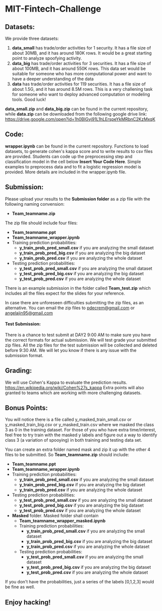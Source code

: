 # MIT-Fintech-Challenge

## Datasets:
We provide three datasets:
1. **data_small** has trade/order activities for 1 security. It has a file size of about 30MB, and it has around 180K rows. It would be a great starting point to analyze spoofying activity. 
2. **data_big** has trade/order activities for 3 securities. It has a file size of about 100MB, and it has around 550K rows. This data set would be suitable for someone who has more computational power and want to have a deeper understanding of the data
3. **data** has trade/order activities for 119 securities. It has a file size of about 1.5G, and it has around 8.5M rows. This is a very challening task for someone who want to deploy advanced computation or modeling tools. Good luck!

**data_small.zip** and **data_big.zip** can be found in the current repository, while **data.zip** can be downloaded from the following google drive link: https://drive.google.com/open?id=1h0BIGvj91L1hLErspeYkMRbnC2KzMxqK

## Code:
**wrapper.ipynb** can be found in the current repository. Functions to load datasets, to generate cohen's kappa score and to write results to csv files are provided. Students can code up the preprocessing step and classification model in the cell below **Insert Your Code Here**. Simple examples to preprocess data and to fit a logistic regression model is provided. More details are included in the wrapper.ipynb file. 

## Submission:
Please upload your results to the **Submission folder** as a zip file with the following naming convension:
* **Team_teamname.zip** 

The zip file should include four files:
* **Team_teamname.ppt**
* **Team_teamname_wrapper.ipynb**
* Training prediction probabilities:
  * **y_train_prob_pred_small.csv** if you are analyzing the small dataset
  * **y_train_prob_pred_big.csv** if you are analyzing the big dataset
  * **y_train_prob_pred.csv** if you are analyzing the whole dataset
* Testing prediction probabilities:
  * **y_test_prob_pred_small.csv** if you are analyzing the small dataset
  * **y_test_prob_pred_big.csv** if you are analyzing the big dataset
  * **y_test_prob_pred.csv** if you are analyzing the whole dataset

There is an example submission in the folder called **Team_test.zip** which includes all the files expect for the slides for your reference.

In case there are unforeseen difficulties submitting the zip files, as an alternative. You can email the zip files to pdecrem@gmail.com or angelajin95@gmail.com

#### Test Submission: 
There is a chance to test submit at DAY2 9:00 AM to make sure you have the correct formats for actual submission. We will test grade your submitted zip files. All the zip files for the test submission will be collected and deleted before 9:30 AM. We will let you know if there is any issue with the submission format.

## Grading:
We will use Cohen's Kappa to evaluate the prediction results. https://en.wikipedia.org/wiki/Cohen%27s_kappa Extra points will also granted to teams which are working with more challenging datasets. 

## Bonus Points:
You will notice there is a file called y_masked_train_small.csv or y_masked_train_big.csv or y_masked_train.csv where we masked the class 3 as 0 in the training dataset. For those of you who have extra time/interest, feel free to try train with the masked y labels and figure out a way to identify class 3 (a variation of spooying) in both training and testing data set. 

You can create an extra folder named mask and zip it up with the other 4 files to be submitted. So **Team_teamname.zip** should include:
* **Team_teamname.ppt**
* **Team_teamname_wrapper.ipynb**
* Training prediction probabilities:
    * **y_train_prob_pred_small.csv** if you are analyzing the small dataset
    * **y_train_prob_pred_big.csv** if you are analyzing the big dataset
    * **y_train_prob_pred.csv** if you are analyzing the whole dataset
* Testing prediction probabilities:
  * **y_test_prob_pred_small.csv** if you are analyzing the small dataset
  * **y_test_prob_pred_big.csv** if you are analyzing the big dataset
  * **y_test_prob_pred.csv** if you are analyzing the whole dataset
* **Masked** folder. Masked folder shall contain
  * **Team_teamname_wrapper_masked.ipynb**
  * Training prediction probabilities:
    * **y_train_prob_pred_small.csv** if you are analyzing the small dataset
    * **y_train_prob_pred_big.csv** if you are analyzing the big dataset
    * **y_train_prob_pred.csv** if you are analyzing the whole dataset
  * Testing prediction probabilities:
    * **y_test_prob_pred_small.csv** if you are analyzing the small dataset
    * **y_test_prob_pred_big.csv** if you are analyzing the big dataset
    * **y_test_prob_pred.csv** if you are analyzing the whole dataset

If you don't have the probabilities, just a series of the labels \[0,1,2,3\] would be fine as well.

## Enjoy hacking!
